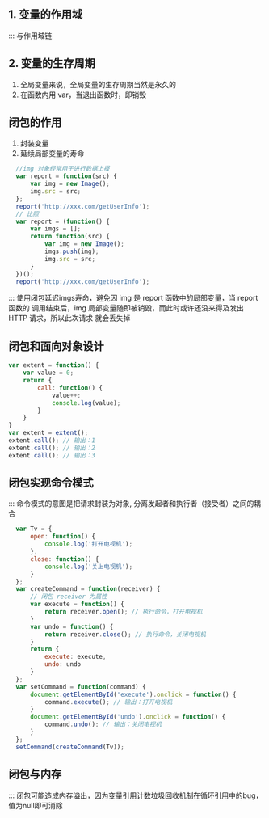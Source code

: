 ## 1. 变量的作用域

::: 与作用域链

## 2. 变量的生存周期

1. 全局变量来说，全局变量的生存周期当然是永久的
2. 在函数内用 var，当退出函数时，即销毁

## 闭包的作用

1. 封装变量
2. 延续局部变量的寿命

```javascript
  //img 对象经常用于进行数据上报
  var report = function(src) {
      var img = new Image();
      img.src = src;
  };
  report('http://xxx.com/getUserInfo');
  // 比照
  var report = (function() {
      var imgs = [];
      return function(src) {
          var img = new Image();
          imgs.push(img);
          img.src = src;
      }
  })();
  report('http://xxx.com/getUserInfo');
```
::: 使用闭包延迟imgs寿命，避免因 img 是 report 函数中的局部变量，当 report 函数的
调用结束后，img 局部变量随即被销毁，而此时或许还没来得及发出 HTTP 请求，所以此次请求
就会丢失掉

## 闭包和面向对象设计

```javascript
var extent = function() {
    var value = 0;
    return {
        call: function() {
            value++;
            console.log(value);
        }
    }
}
var extent = extent();
extent.call(); // 输出：1 
extent.call(); // 输出：2 
extent.call(); // 输出：3
```

## 闭包实现命令模式

::: 命令模式的意图是把请求封装为对象, 分离发起者和执行者（接受者）之间的耦合

```javascript
  var Tv = {
      open: function() {
          console.log('打开电视机');
      },
      close: function() {
          console.log('关上电视机');
      }
  };
  var createCommand = function(receiver) {
      // 闭包 receiver 为属性
      var execute = function() {
          return receiver.open(); // 执行命令，打开电视机
      }
      var undo = function() {
          return receiver.close(); // 执行命令，关闭电视机
      }
      return {
          execute: execute,
          undo: undo
      }
  };
  var setCommand = function(command) {
      document.getElementById('execute').onclick = function() {
          command.execute(); // 输出：打开电视机
      }
      document.getElementById('undo').onclick = function() {
          command.undo(); // 输出：关闭电视机
      }
  };
  setCommand(createCommand(Tv));
```
## 闭包与内存

::: 闭包可能造成内存溢出，因为变量引用计数垃圾回收机制在循环引用中的bug，值为null即可消除

